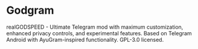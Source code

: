 # Godgram
realGODSPEED - Ultimate Telegram mod with maximum customization, enhanced privacy controls, and experimental features. Based on Telegram Android with AyuGram-inspired functionality. GPL-3.0 licensed.
